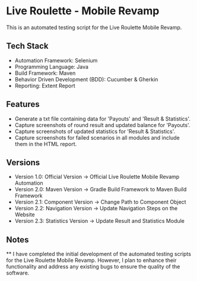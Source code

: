 # Live Roulette - Mobile Revamp

This is an automated testing script for the Live Roulette Mobile Revamp.

## Tech Stack
- Automation Framework: Selenium
- Programming Language: Java
- Build Framework: Maven
- Behavior Driven Development (BDD): Cucumber & Gherkin
- Reporting: Extent Report

## Features
- Generate a txt file containing data for 'Payouts' and 'Result & Statistics'.
- Capture screenshots of round result and updated balance for 'Payouts'.
- Capture screenshots of updated statistics for 'Result & Statistics'.
- Capture screenshots for failed scenarios in all modules and include them in the HTML report.

## Versions
- Version 1.0: Official Version -> Official Live Roulette Mobile Revamp Automation
- Version 2.0: Maven Version -> Gradle Build Framework to Maven Build Framework
- Version 2.1: Component Version -> Change Path to Component Object
- Version 2.2: Navigation Version -> Update Navigation Steps on the Website
- Version 2.3: Statistics Version -> Update Result and Statistics Module

## Notes
** I have completed the initial development of the automated testing scripts for the Live Roulette Mobile Revamp. 
However, I plan to enhance their functionality and address any existing bugs to ensure the quality of the software.
